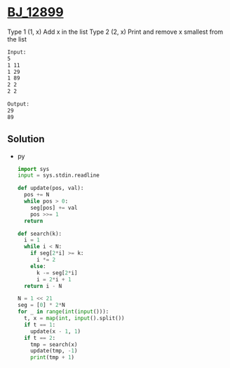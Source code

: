 # [BJ_12899](https://acmicpc.net/problem/12899)

Type 1 (1, x)
  Add x in the list
Type 2 (2, x)
  Print and remove x smallest from the list

```txt
Input:
5
1 11
1 29
1 89
2 2
2 2

Output:
29
89
```

## Solution

* py

  ```py
  import sys
  input = sys.stdin.readline

  def update(pos, val):
    pos += N
    while pos > 0:
      seg[pos] += val
      pos >>= 1
    return

  def search(k):
    i = 1
    while i < N:
      if seg[2*i] >= k:
        i *= 2
      else:
        k -= seg[2*i]
        i = 2*i + 1
    return i - N

  N = 1 << 21
  seg = [0] * 2*N
  for _ in range(int(input())):
    t, x = map(int, input().split())
    if t == 1:
      update(x - 1, 1)
    if t == 2:
      tmp = search(x)
      update(tmp, -1)
      print(tmp + 1)
  ```
